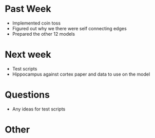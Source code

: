 # Past Week
* Implemented coin toss
* Figured out why we there were self connecting edges
* Prepared the other 12 models

# Next week
* Test scripts
* Hippocampus against cortex paper and data to use on the model

# Questions
* Any ideas for test scripts

# Other
